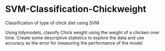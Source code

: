 # SVM-Classification-Chickweight
Classificaiton of type of chick diet using SVM


Using tidymodels, classify Chick weight using the weight of a chicken over time. Create some descriptive statistics to explore the data and use accuracy as the error for measuring the performance of the model
